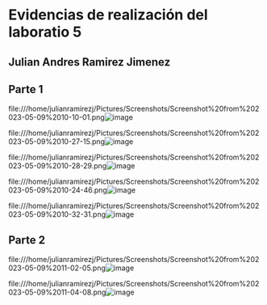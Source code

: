 # Evidencias de realización del laboratio 5 
## Julian Andres Ramirez Jimenez


## Parte 1

file:///home/julianramirezj/Pictures/Screenshots/Screenshot%20from%202023-05-09%2010-10-01.png![image](https://github.com/JulianRamirezJ/st0263-jaramirezj/assets/57159295/26d2a215-0942-4a04-ac20-b4fef802fbbf)


file:///home/julianramirezj/Pictures/Screenshots/Screenshot%20from%202023-05-09%2010-27-15.png![image](https://github.com/JulianRamirezJ/st0263-jaramirezj/assets/57159295/4e0b1dac-b16e-46e2-8795-42d1b2f81340)

file:///home/julianramirezj/Pictures/Screenshots/Screenshot%20from%202023-05-09%2010-28-29.png![image](https://github.com/JulianRamirezJ/st0263-jaramirezj/assets/57159295/917db195-99d0-439b-80d8-6f2af3bb226f)

file:///home/julianramirezj/Pictures/Screenshots/Screenshot%20from%202023-05-09%2010-24-46.png![image](https://github.com/JulianRamirezJ/st0263-jaramirezj/assets/57159295/81c29d3b-e4a5-4e1e-ba5f-063466165fcf)

file:///home/julianramirezj/Pictures/Screenshots/Screenshot%20from%202023-05-09%2010-32-31.png![image](https://github.com/JulianRamirezJ/st0263-jaramirezj/assets/57159295/fe6ea64a-dc3b-483c-98bd-574f56c650cd)


## Parte 2

file:///home/julianramirezj/Pictures/Screenshots/Screenshot%20from%202023-05-09%2011-02-05.png![image](https://github.com/JulianRamirezJ/st0263-jaramirezj/assets/57159295/b0ebc2da-d6cf-4eea-b2a2-74cc3b507766)

file:///home/julianramirezj/Pictures/Screenshots/Screenshot%20from%202023-05-09%2011-04-08.png![image](https://github.com/JulianRamirezJ/st0263-jaramirezj/assets/57159295/7000e56c-e812-4903-807f-bf2a7432551d)

